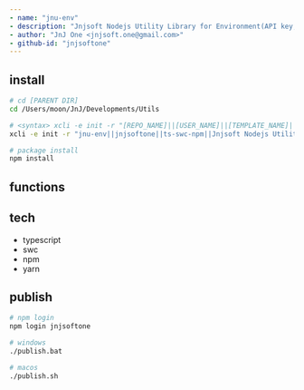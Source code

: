 ```yaml
---
- name: "jnu-env"
- description: "Jnjsoft Nodejs Utility Library for Environment(API key, token, Server, …) Support Functions in Typescript"
- author: "JnJ One <jnjsoft.one@gmail.com>"
- github-id: "jnjsoftone"
---
```


## install

```sh
# cd [PARENT DIR]
cd /Users/moon/JnJ/Developments/Utils

# <syntax> xcli -e init -r "[REPO_NAME]||[USER_NAME]||[TEMPLATE_NAME]||[DESCRIPTION]"
xcli -e init -r "jnu-env||jnjsoftone||ts-swc-npm||Jnjsoft Nodejs Utility Library for Environment(API key, token, Server, …) Support Functions in Typescript"

# package install
npm install 
```
## functions


## tech

- typescript
- swc
- npm
- yarn

## publish

```sh
# npm login
npm login jnjsoftone

# windows
./publish.bat

# macos
./publish.sh
```
